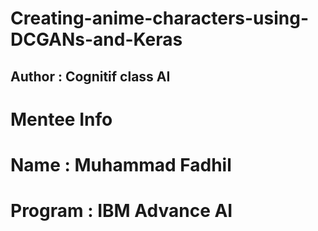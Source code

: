 # Creating-anime-characters-using-DCGANs-and-Keras
## Author : Cognitif class AI
# Mentee Info
# Name : Muhammad Fadhil
# Program : IBM Advance AI
